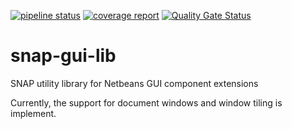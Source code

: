 
[![pipeline status](https://gitlab.com/senbox-org/snap-gui-lib/badges/master/pipeline.svg)](https://gitlab.com/senbox-org/snap-gui-lib/-/commits/master)
[![coverage report](https://gitlab.com/senbox-org/snap-gui-lib/badges/master/coverage.svg)](https://gitlab.com/senbox-org/snap-gui-lib/-/commits/master)
[![Quality Gate Status](https://sonarqube.snap-ci.ovh/api/project_badges/measure?project=eu.esa.snap.netbeans%3Asnap-gui-lib&metric=alert_status&token=sqb_8e3375213d637d26958cdaa4e71b48608a67e59e)](https://sonarqube.snap-ci.ovh/dashboard?id=eu.esa.snap.netbeans%3Asnap-gui-lib)
# snap-gui-lib

SNAP utility library for Netbeans GUI component extensions

Currently, the support for document windows and window tiling is implement.
